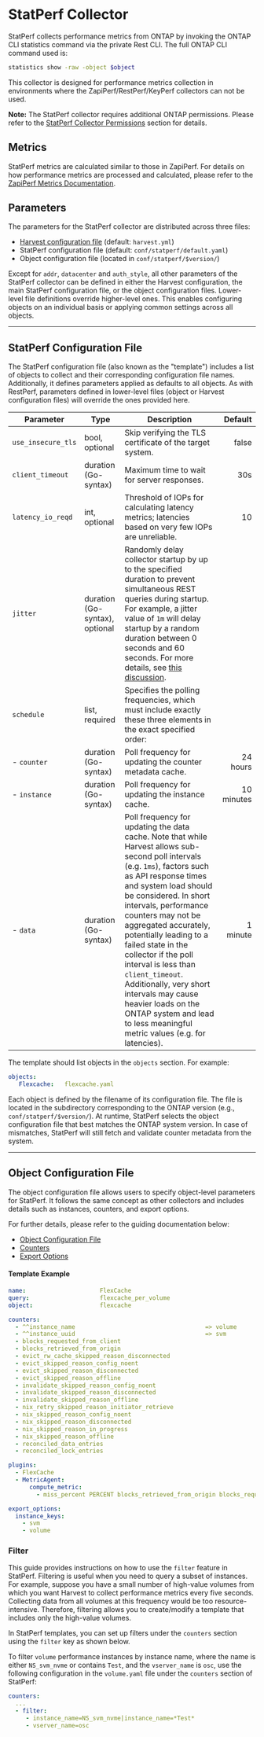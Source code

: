 # StatPerf Collector

StatPerf collects performance metrics from ONTAP by invoking the ONTAP CLI statistics command via the private Rest CLI. The full ONTAP CLI command used is:

```bash
statistics show -raw -object $object
```

This collector is designed for performance metrics collection in environments where the ZapiPerf/RestPerf/KeyPerf collectors can not be used.

**Note:** The StatPerf collector requires additional ONTAP permissions. Please refer to the [StatPerf Collector Permissions](prepare-cdot-clusters.md#statperf-collector-permissions) section for details.

## Metrics

StatPerf metrics are calculated similar to those in ZapiPerf. For details on how performance metrics are processed and calculated,
please refer to the [ZapiPerf Metrics Documentation](configure-zapi.md#metrics_1).

## Parameters

The parameters for the StatPerf collector are distributed across three files:

- [Harvest configuration file](configure-harvest-basic.md#pollers) (default: `harvest.yml`)
- StatPerf configuration file (default: `conf/statperf/default.yaml`)
- Object configuration file (located in `conf/statperf/$version/`)

Except for `addr`, `datacenter` and `auth_style`, all other parameters of the StatPerf collector can be defined in either the Harvest configuration, the main StatPerf configuration file, or the object configuration files. Lower-level file definitions override higher-level ones. This enables configuring objects on an individual basis or applying common settings across all objects.

---

## StatPerf Configuration File

The StatPerf configuration file (also known as the "template") includes a list of objects to collect and their corresponding configuration file names. Additionally, it defines parameters applied as defaults to all objects. As with RestPerf, parameters defined in lower-level files (object or Harvest configuration files) will override the ones provided here.

| Parameter          | Type                           | Description                                                                                                                                                                                                                                                                                                                                                                                                                                                                                                                                                                                                         |   Default |
|--------------------|--------------------------------|---------------------------------------------------------------------------------------------------------------------------------------------------------------------------------------------------------------------------------------------------------------------------------------------------------------------------------------------------------------------------------------------------------------------------------------------------------------------------------------------------------------------------------------------------------------------------------------------------------------------|----------:|
| `use_insecure_tls` | bool, optional                 | Skip verifying the TLS certificate of the target system.                                                                                                                                                                                                                                                                                                                                                                                                                                                                                                                                                            |     false |
| `client_timeout`   | duration (Go-syntax)           | Maximum time to wait for server responses.                                                                                                                                                                                                                                                                                                                                                                                                                                                                                                                                                                          |       30s |
| `latency_io_reqd`  | int, optional                  | Threshold of IOPs for calculating latency metrics; latencies based on very few IOPs are unreliable.                                                                                                                                                                                                                                                                                                                                                                                                                                                                                                                 |        10 |
| `jitter`           | duration (Go-syntax), optional | Randomly delay collector startup by up to the specified duration to prevent simultaneous REST queries during startup. For example, a jitter value of `1m` will delay startup by a random duration between 0 seconds and 60 seconds. For more details, see [this discussion](https://github.com/NetApp/harvest/discussions/2856).                                                                                                                                                                                                                                                                                    |           |
| `schedule`         | list, required                 | Specifies the polling frequencies, which must include exactly these three elements in the exact specified order:                                                                                                                                                                                                                                                                                                                                                                                                                                                                                                    |           |
| - `counter`        | duration (Go-syntax)           | Poll frequency for updating the counter metadata cache.                                                                                                                                                                                                                                                                                                                                                                                                                                                                                                                                                             |  24 hours |
| - `instance`       | duration (Go-syntax)           | Poll frequency for updating the instance cache.                                                                                                                                                                                                                                                                                                                                                                                                                                                                                                                                                                     | 10 minutes|
| - `data`           | duration (Go-syntax)           | Poll frequency for updating the data cache. Note that while Harvest allows sub-second poll intervals (e.g. `1ms`), factors such as API response times and system load should be considered. In short intervals, performance counters may not be aggregated accurately, potentially leading to a failed state in the collector if the poll interval is less than `client_timeout`. Additionally, very short intervals may cause heavier loads on the ONTAP system and lead to less meaningful metric values (e.g. for latencies).                                                                                    |  1 minute |

The template should list objects in the `objects` section. For example:

```yaml
objects:
   Flexcache:   flexcache.yaml
```

Each object is defined by the filename of its configuration file. The file is located in the subdirectory corresponding to the ONTAP version (e.g., `conf/statperf/$version/`). At runtime, StatPerf selects the object configuration file that best matches the ONTAP system version. In case of mismatches, StatPerf will still fetch and validate counter metadata from the system.

---

## Object Configuration File

The object configuration file allows users to specify object-level parameters for StatPerf. It follows the same concept as other collectors and includes details such as instances, counters, and export options.

For further details, please refer to the guiding documentation below:

- [Object Configuration File](configure-rest.md#restperf-configuration-file)
- [Counters](configure-rest.md#counters_1)
- [Export Options](configure-rest.md#export_options)

#### Template Example

```yaml
name:                     FlexCache
query:                    flexcache_per_volume
object:                   flexcache

counters:
  - ^^instance_name                                     => volume
  - ^^instance_uuid                                     => svm
  - blocks_requested_from_client
  - blocks_retrieved_from_origin
  - evict_rw_cache_skipped_reason_disconnected
  - evict_skipped_reason_config_noent
  - evict_skipped_reason_disconnected
  - evict_skipped_reason_offline
  - invalidate_skipped_reason_config_noent
  - invalidate_skipped_reason_disconnected
  - invalidate_skipped_reason_offline
  - nix_retry_skipped_reason_initiator_retrieve
  - nix_skipped_reason_config_noent
  - nix_skipped_reason_disconnected
  - nix_skipped_reason_in_progress
  - nix_skipped_reason_offline
  - reconciled_data_entries
  - reconciled_lock_entries

plugins:
  - FlexCache
  - MetricAgent:
      compute_metric:
        - miss_percent PERCENT blocks_retrieved_from_origin blocks_requested_from_client

export_options:
  instance_keys:
    - svm
    - volume
```

### Filter

This guide provides instructions on how to use the `filter` feature in StatPerf. Filtering is useful when you need to query a subset of instances. For example, suppose you have a small number of high-value volumes from which you want Harvest to collect performance metrics every five seconds. Collecting data from all volumes at this frequency would be too resource-intensive. Therefore, filtering allows you to create/modify a template that includes only the high-value volumes.

In StatPerf templates, you can set up filters under the `counters` section using the `filter` key as shown below.

To filter `volume` performance instances by instance name, where the name is either `NS_svm_nvme` or contains `Test`, and the `vserver_name` is `osc`, use the following configuration in the `volume.yaml` file under the `counters` section of StatPerf:

```yaml
counters:
  ...
  - filter:
     - instance_name=NS_svm_nvme|instance_name=*Test*
     - vserver_name=osc
```
